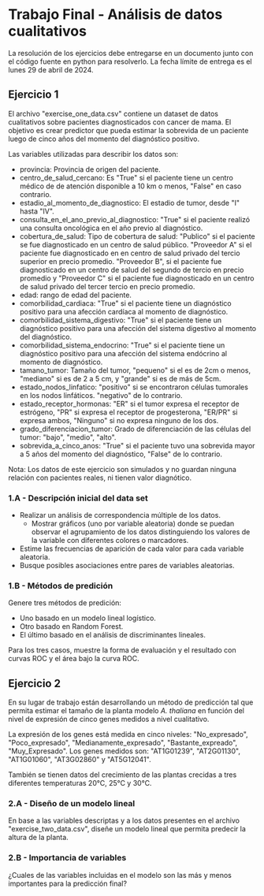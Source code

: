 
# Trabajo Final - Análisis de datos cualitativos

La resolución de los ejercicios debe entregarse en un documento junto con el
código fuente en python para resolverlo. La fecha límite de entrega es el lunes
29 de abril de 2024.

## Ejercicio 1

El archivo "exercise_one_data.csv" contiene un dataset de datos cualitativos
sobre pacientes diagnosticados con cancer de mama. El objetivo es crear
predictor que pueda estimar la sobrevida de un paciente luego de cinco años del
momento del diagnóstico positivo.

Las variables utilizadas para describir los datos son:

- provincia: Provincia de origen del paciente.
- centro_de_salud_cercano: Es "True" si el paciente tiene un centro médico de
  de atención disponible a 10 km o menos, "False" en caso contrario.
- estadio_al_momento_de_diagnostico: El estadio de tumor, desde "I" hasta "IV".
- consulta_en_el_ano_previo_al_diagnostico: "True" si el paciente realizó una
  consulta oncológica en el año previo al diagnóstico.
- cobertura_de_salud: Tipo de cobertura de salud: "Publico" si el paciente se
  fue diagnosticado en un centro de salud público. "Proveedor A" si el paciente
  fue diagnosticado en en centro de salud privado del tercio superior en precio
  promedio. "Proveedor B", si el paciente fue diagnosticado en un centro de
  salud del segundo de tercio en precio promedio y "Proveedor C" si el paciente
  fue diagnosticado en un centro de salud privado del tercer tercio en precio
  promedio.
- edad: rango de edad del paciente.
- comorbilidad_cardiaca: "True" si el paciente tiene un diagnóstico positivo
  para una afección cardíaca al momento de diagnóstico.
- comorbilidad_sistema_digestivo: "True" si el paciente tiene un diagnóstico
  positivo para una afección del sistema digestivo al momento del diagnóstico.
- comorbilidad_sistema_endocrino: "True" si el paciente tiene un diagnóstico
  positivo para una afección del sistema endócrino al momento de diagnóstico.
- tamano_tumor: Tamaño del tumor, "pequeno" si el es de 2cm o menos, "mediano"
  si es de 2 a 5 cm, y "grande" si es de más de 5cm.
- estado_nodos_linfatico: "positivo" si se encontraron células tumorales en los
  nodos linfáticos. "negativo" de lo contrario.
- estado_receptor_hormonas: "ER" si el tumor expresa el receptor de estrógeno,
  "PR" si expresa el receptor de progesterona, "ER/PR" si expresa ambos,
  "Ninguno" si no expresa ninguno de los dos.
- grado_diferenciacion_tumor: Grado de diferenciación de las células del tumor:
  "bajo", "medio", "alto".
- sobrevida_a_cinco_anos: "True" si el paciente tuvo una sobrevida mayor a 5
  años del momento del diagnóstico, "False" de lo contrario.

Nota: Los datos de este ejercicio son simulados y no guardan ninguna relación
con pacientes reales, ni tienen valor diagnótico.

### 1.A - Descripción inicial del data set

- Realizar un análisis de correspondencia múltiple de los datos.
  - Mostrar gráficos (uno por variable aleatoria) donde se puedan observar el
    agrupamiento de los datos distinguiendo los valores de la variable con
    diferentes colores o marcadores.
- Estime las frecuencias de aparición de cada valor para cada variable
  aleatoria.
- Busque posibles asociaciones entre pares de variables aleatorias.

### 1.B - Métodos de predición

Genere tres métodos de predición:

- Uno basado en un modelo lineal logístico.
- Otro basado en Random Forest.
- El último basado en el análisis de discriminantes lineales.

Para los tres casos, muestre la forma de evaluación y el resultado con curvas
ROC y el área bajo la curva ROC.

## Ejercicio 2

En su lugar de trabajo están desarrollando un método de predicción tal que
permita estimar el tamaño de la planta modelo *A. thaliana* en función del
nivel de expresión de cinco genes medidos a nivel cualitativo.

La expresión de los genes está medida en cinco niveles: "No_expresado",
"Poco_expresado", "Medianamente_expresado", "Bastante_expreado",
"Muy_Expresado". Los genes medidos son: "AT1G01239", "AT2G01130", "AT1G01060",
"AT3G02860" y "AT5G12041".

También se tienen datos del crecimiento de las plantas crecidas a tres
diferentes temperaturas 20°C, 25°C y 30°C.

### 2.A - Diseño de un modelo lineal

En base a las variables descriptas y a los datos presentes en el archivo
"exercise_two_data.csv", diseñe un modelo lineal que permita predecir la
altura de la planta.

### 2.B - Importancia de variables

¿Cuales de las variables incluidas en el modelo son las más y menos importantes
para la predicción final?
